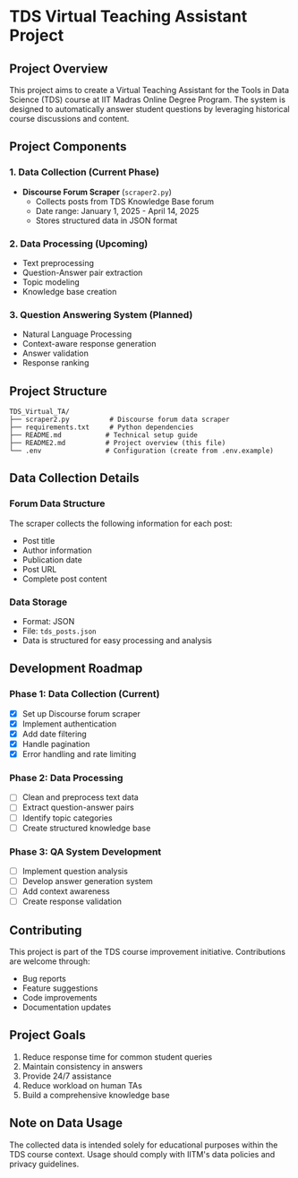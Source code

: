 # TDS Virtual Teaching Assistant Project

## Project Overview
This project aims to create a Virtual Teaching Assistant for the Tools in Data Science (TDS) course at IIT Madras Online Degree Program. The system is designed to automatically answer student questions by leveraging historical course discussions and content.

## Project Components

### 1. Data Collection (Current Phase)
- **Discourse Forum Scraper** (`scraper2.py`)
  - Collects posts from TDS Knowledge Base forum
  - Date range: January 1, 2025 - April 14, 2025
  - Stores structured data in JSON format

### 2. Data Processing (Upcoming)
- Text preprocessing
- Question-Answer pair extraction
- Topic modeling
- Knowledge base creation

### 3. Question Answering System (Planned)
- Natural Language Processing
- Context-aware response generation
- Answer validation
- Response ranking

## Project Structure
```
TDS_Virtual_TA/
├── scraper2.py          # Discourse forum data scraper
├── requirements.txt     # Python dependencies
├── README.md           # Technical setup guide
├── README2.md          # Project overview (this file)
└── .env                # Configuration (create from .env.example)
```

## Data Collection Details

### Forum Data Structure
The scraper collects the following information for each post:
- Post title
- Author information
- Publication date
- Post URL
- Complete post content

### Data Storage
- Format: JSON
- File: `tds_posts.json`
- Data is structured for easy processing and analysis

## Development Roadmap

### Phase 1: Data Collection (Current)
- [x] Set up Discourse forum scraper
- [x] Implement authentication
- [x] Add date filtering
- [x] Handle pagination
- [x] Error handling and rate limiting

### Phase 2: Data Processing
- [ ] Clean and preprocess text data
- [ ] Extract question-answer pairs
- [ ] Identify topic categories
- [ ] Create structured knowledge base

### Phase 3: QA System Development
- [ ] Implement question analysis
- [ ] Develop answer generation system
- [ ] Add context awareness
- [ ] Create response validation

## Contributing
This project is part of the TDS course improvement initiative. Contributions are welcome through:
- Bug reports
- Feature suggestions
- Code improvements
- Documentation updates

## Project Goals
1. Reduce response time for common student queries
2. Maintain consistency in answers
3. Provide 24/7 assistance
4. Reduce workload on human TAs
5. Build a comprehensive knowledge base

## Note on Data Usage
The collected data is intended solely for educational purposes within the TDS course context. Usage should comply with IITM's data policies and privacy guidelines. 